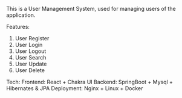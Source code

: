 This is a User Management System, used for managing users of the application.

Features:
1. User Register
2. User Login
3. User Logout
4. User Search
5. User Update
6. User Delete

Tech:
Frontend: React + Chakra UI
Backend: SpringBoot + Mysql + Hibernates & JPA
Deployment: Nginx + Linux + Docker

